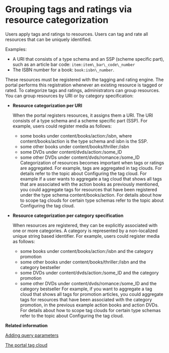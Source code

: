 # Grouping tags and ratings via resource categorization

Users apply tags and ratings to resources. Users can tag and rate all resources that can be uniquely identified.

Examples:

-   A URI that consists of a type schema and an SSP \(scheme specific part\), such as an article bar code: `item:item\_bar\_code\_number`
-   The ISBN number for a book: `book:isbn\_number`.

These resources must be registered with the tagging and rating engine. The portal performs this registration whenever an existing resource is tagged or rated. To categorize tags and ratings, administrators can group resources. You can group resources by URI or by category specification:

-   **Resource categorization per URI**

    When the portal registers resources, it assigns them a URI. The URI consists of a type schema and a scheme specific part \(SSP\). For example, users could register media as follows:

    -   some books under content/books/action:/isbn, where content/books/action is the type schema and isbn is the SSP.
    -   some other books under content/books/thriller:/isbn
    -   some DVDs under content/dvds/action:/some\_ID
    -   some other DVDs under content/dvds/romance:/some\_ID
    Categorization of resources becomes important when tags or ratings are aggregated. For example, tags are aggregated in tag clouds. For details refer to the topic about Configuring the tag cloud. For example if a user wants to aggregate a tag cloud that shows all tags that are associated with the action books as previously mentioned, you could aggregate tags for resources that have been registered under the type schema content/books/action. For details about how to scope tag clouds for certain type schemas refer to the topic about Configuring the tag cloud.

-   **Resource categorization per category specification**

    When resources are registered, they can be explicitly associated with one or more categories. A category is represented by a non-localized unique string based identifier. For example, users could register media as follows:

    -   some books under content/books/action:/isbn and the category promotion
    -   some other books under content/books/thriller:/isbn and the category bestseller
    -   some DVDs under content/dvds/action:/some\_ID and the category promotion
    -   some other DVDs under content/dvds/romance:/some\_ID and the category bestseller
    For example, if you want to aggregate a tag cloud that shows all tags for promotion articles, you could aggregate tags for resources that have been associated with the category promotion, in the previous example action books and action DVDs. For details about how to scope tag clouds for certain type schemas refer to the topic about Configuring the tag cloud.



**Related information**  


[Adding query parameters](../admin-system/tag_rate_api_rest_add_qparms.md)

[The portal tag cloud](../admin-system/tag_rate_tag_cloud.md)


